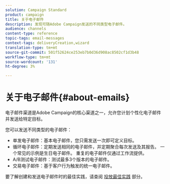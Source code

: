 ```yaml
---
solution: Campaign Standard
product: campaign
title: 关于电子邮件
description: 发现可随Adobe Campaign发送的不同类型电子邮件。
audience: channels
content-type: reference
topic-tags: email-messages
context-tags: deliveryCreation,wizard
translation-type: tm+mt
source-git-commit: 501f52624ce253eb7b0d36d908ac8502cf1d3b48
workflow-type: tm+mt
source-wordcount: '131'
ht-degree: 3%

---
```



# 关于电子邮件{#about-emails}

电子邮件渠道是Adobe Campaign的核心渠道之一，允许您计划个性化电子邮件并发送给特定目标。

您可以发送不同类型的电子邮件：

* 单发电子邮件：基本电子邮件，您只需发送一次即可定义目标。
* 循环电子邮件：定期发送相同的电子邮件，并定期聚合每次发送及其报告。 一个常见的示例是生日电子邮件。 重复的电子邮件仅通过工作流提供。
* A/B测试电子邮件：测试最多3个版本的电子邮件。
* 交易电子邮件：基于客户行为触发的统一电子邮件。

要了解创建和发送电子邮件时的最佳实践，请查阅 [投放最佳实践](../../sending/using/delivery-best-practices.md) 部分。
